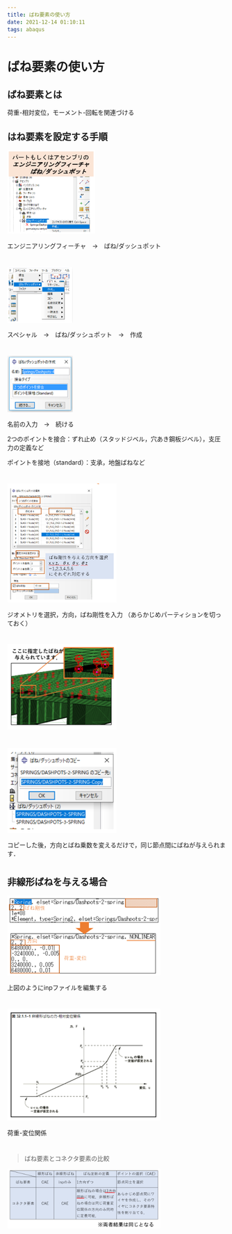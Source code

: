 ```yaml
---
title: ばね要素の使い方
date: 2021-12-14 01:10:11
tags: abaqus
---
```


# ばね要素の使い方

## ばね要素とは
荷重-相対変位，モーメント-回転を関連づける

## はね要素を設定する手順

<img src='./pic/spring element/1.png' width='40%'/>

エンジニアリングフィーチャ　→　ばね/ダッシュポット
#
<img src='./pic/spring element/2.png' width='30%'/>

スペシャル　→　ばね/ダッシュポット　→　作成
#
<img src='./pic/spring element/3.png' width='30%'/>








名前の入力　→　続ける

2つのポイントを接合：ずれ止め（スタッドジベル，穴あき鋼板ジベル），支圧力の定義など

ポイントを接地（standard）：支承，地盤ばねなど
#
<img src='./pic/spring element/4.png' width='50%'/>

ジオメトリを選択，方向，ばね剛性を入力
（あらかじめパーティションを切っておく）
#
<img src='./pic/spring element/5.png' width='50%'/>

#
<img src='./pic/spring element/6.png' width='50%'/>

コピーした後，方向とばね乗数を変えるだけで，同じ節点間にばねが与えられます．

#
## 非線形ばねを与える場合

<img src='./pic/spring element/8.png' width='70%'/>


上図のようにinpファイルを編集する
#
<img src='./pic/spring element/9.png' width='70%'/>

荷重-変位関係

#
> ばね要素とコネクタ要素の比較

<img src='./pic/spring element/7.png' width='70%'/>


